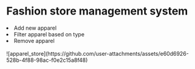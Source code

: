 <h1>Fashion store management system</h1>
<li>Add new apparel</li>
<li>Filter apparel based on type</li>
<li>Remove apparel</li>
<br/>
![apparel_store](https://github.com/user-attachments/assets/e60d6926-528b-4f88-98ac-f0e2c15a8f48)
